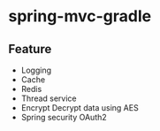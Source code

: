 # spring-mvc-gradle

## Feature
- Logging
- Cache
- Redis
- Thread service
- Encrypt Decrypt data using AES
- Spring security OAuth2
